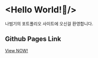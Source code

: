 # &lt;Hello World!👋/&gt;

나범기의 포트폴리오 사이트에 오신걸 환영합니다.

## Github Pages Link

[View NOW!](https://beomki69.github.io/nabeomki/)
